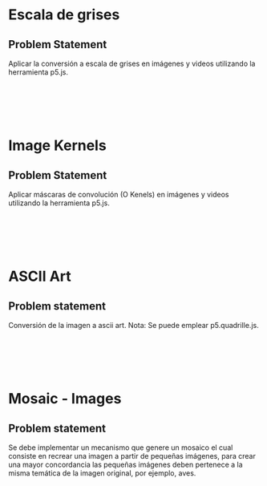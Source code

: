 # Escala de grises
## Problem Statement
Aplicar la conversión a escala de grises en imágenes y videos utilizando la herramienta p5.js.

<br/>
<br/>
<br/>
<br/>

# Image Kernels
## Problem Statement
Aplicar máscaras de convolución (O Kenels) en imágenes y videos utilizando la herramienta p5.js. 

<br/>
<br/>
<br/>
<br/>

# ASCII Art
## Problem statement 
Conversión de la imagen a ascii art. Nota: Se puede emplear p5.quadrille.js.


<br/>
<br/>
<br/>
<br/>



# Mosaic - Images
## Problem statement
Se debe implementar un mecanismo que genere un mosaico el cual consiste en recrear una imagen a partir de pequeñas imágenes, para crear una mayor concordancia las pequeñas imágenes deben pertenece a la misma temática de la imagen original, por ejemplo, aves. 



